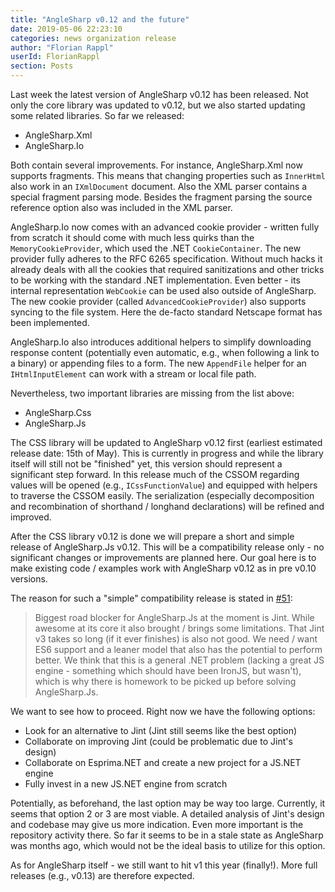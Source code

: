 ```yaml
---
title: "AngleSharp v0.12 and the future"
date: 2019-05-06 22:23:10
categories: news organization release
author: "Florian Rappl"
userId: FlorianRappl
section: Posts
---
```

Last week the latest version of AngleSharp v0.12 has been released. Not only the core library was updated to v0.12, but we also started updating some related libraries. So far we released:

- AngleSharp.Xml
- AngleSharp.Io

Both contain several improvements. For instance, AngleSharp.Xml now supports fragments. This means that changing properties such as `InnerHtml` also work in an `IXmlDocument` document. Also the XML parser contains a special fragment parsing mode. Besides the fragment parsing the source reference option also was included in the XML parser.

AngleSharp.Io now comes with an advanced cookie provider - written fully from scratch it should come with much less quirks than the `MemoryCookieProvider`, which used the .NET `CookieContainer`. The new provider fully adheres to the RFC 6265 specification. Without much hacks it already deals with all the cookies that required sanitizations and other tricks to be working with the standard .NET implementation. Even better - its internal representation `WebCookie` can be used also outside of AngleSharp. The new cookie provider (called `AdvancedCookieProvider`) also supports syncing to the file system. Here the de-facto standard Netscape format has been implemented.

AngleSharp.Io also introduces additional helpers to simplify downloading response content (potentially even automatic, e.g., when following a link to a binary) or appending files to a form. The new `AppendFile` helper for an `IHtmlInputElement` can work with a stream or local file path.

Nevertheless, two important libraries are missing from the list above:

- AngleSharp.Css
- AngleSharp.Js

The CSS library will be updated to AngleSharp v0.12 first (earliest estimated release date: 15th of May). This is currently in progress and while the library itself will still not be "finished" yet, this version should represent a significant step forward. In this release much of the CSSOM regarding values will be opened (e.g., `ICssFunctionValue`) and equipped with helpers to traverse the CSSOM easily. The serialization (especially decomposition and recombination of shorthand / longhand declarations) will be refined and improved.

After the CSS library v0.12 is done we will prepare a short and simple release of AngleSharp.Js v0.12. This will be a compatibility release only - no significant changes or improvements are planned here. Our goal here is to make existing code / examples work with AngleSharp v0.12 as in pre v0.10 versions.

The reason for such a "simple" compatibility release is stated in [#51](https://github.com/AngleSharp/AngleSharp.Js/issues/51):

> Biggest road blocker for AngleSharp.Js at the moment is Jint. While awesome at its core it also brought / brings some limitations. That Jint v3 takes so long (if it ever finishes) is also not good. We need / want ES6 support and a leaner model that also has the potential to perform better. We think that this is a general .NET problem (lacking a great JS engine - something which should have been IronJS, but wasn't), which is why there is homework to be picked up before solving AngleSharp.Js.

We want to see how to proceed. Right now we have the following options:

- Look for an alternative to Jint (Jint still seems like the best option)
- Collaborate on improving Jint (could be problematic due to Jint's design)
- Collaborate on Esprima.NET and create a new project for a JS.NET engine
- Fully invest in a new JS.NET engine from scratch

Potentially, as beforehand, the last option may be way too large. Currently, it seems that option 2 or 3 are most viable. A detailed analysis of Jint's design and codebase may give us more indication. Even more important is the repository activity there. So far it seems to be in a stale state as AngleSharp was months ago, which would not be the ideal basis to utilize for this option.

As for AngleSharp itself - we still want to hit v1 this year (finally!). More full releases (e.g., v0.13) are therefore expected.
